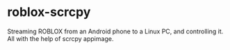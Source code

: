 # roblox-scrcpy
Streaming ROBLOX from an Android phone to a Linux PC, and controlling it. All with the help of scrcpy appimage.
